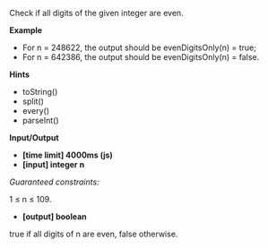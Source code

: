 Check if all digits of the given integer are even.

**Example**

- For n = 248622, the output should be
evenDigitsOnly(n) = true;
- For n = 642386, the output should be
evenDigitsOnly(n) = false.

**Hints**
-   toString()
-   split()
-   every()
-   parseInt()

**Input/Output**

- **[time limit] 4000ms (js)**
- **[input] integer n**

*Guaranteed constraints:*

1 ≤ n ≤ 109.

- **[output] boolean**

true if all digits of n are even, false otherwise.